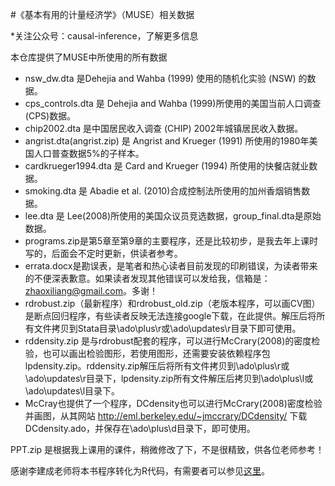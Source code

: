 #《基本有用的计量经济学》（MUSE）相关数据

 *关注公众号：causal-inference，了解更多信息

本仓库提供了MUSE中所使用的所有数据


- nsw_dw.dta 是Dehejia and Wahba (1999) 使用的随机化实验 (NSW) 的数据。
- cps_controls.dta 是 Dehejia and Wahba (1999)所使用的美国当前人口调查(CPS)数据。
- chip2002.dta 是中国居民收入调查 (CHIP) 2002年城镇居民收入数据。
- angrist.dta(angrist.zip) 是 Angrist and Krueger (1991) 所使用的1980年美国人口普查数据5%的子样本。
- cardkrueger1994.dta 是 Card and Krueger (1994) 所使用的快餐店就业数据。
- smoking.dta 是 Abadie et al. (2010)合成控制法所使用的加州香烟销售数据。
- lee.dta 是 Lee(2008)所使用的美国众议员竞选数据，group_final.dta是原始数据。
- programs.zip是第5章至第9章的主要程序，还是比较初步，是我去年上课时写的，后面会不定时更新，供读者参考。
- errata.docx是勘误表，是笔者和热心读者目前发现的印刷错误，为读者带来的不便深表歉意。如果读者发现其他错误可以发给我，信箱是：zhaoxiliang@gmail.com。多谢！
- rdrobust.zip（最新程序）和rdrobust_old.zip（老版本程序，可以画CV图）是断点回归程序，有些读者反映无法连接google下载，在此提供。解压后将所有文件拷贝到Stata目录\ado\plus\r或\ado\updates\r目录下即可使用。
- rddensity.zip 是与rdrobust配套的程序，可以进行McCrary(2008)的密度检验，也可以画出检验图形，若使用图形，还需要安装依赖程序包lpdensity.zip。rddensity.zip解压后将所有文件拷贝到\ado\plus\r或\ado\updates\r目录下，lpdensity.zip所有文件解压后拷贝到\ado\plus\l或\ado\updates\l目录下。
- McCray也提供了一个程序，DCdensity也可以进行McCrary(2008)密度检验并画图，从其网站
http://eml.berkeley.edu/~jmccrary/DCdensity/ 下载DCdensity.ado，并保存在\ado\plus\d目录下，即可使用。

PPT.zip 是根据我上课用的课件，稍微修改了下，不是很精致，供各位老师参考！


感谢李建成老师将本书程序转化为R代码，有需要者可以参见[这里](https://mp.weixin.qq.com/s?__biz=MzI4NDcwMTU5MA==&mid=2247483846&idx=1&sn=b47acecf137e75aa6c262f75c1994be3&chksm=ebf6273fdc81ae29784914ad2e7d4eecf745599e9dabe1d1cf0ef1be761e1e270b09f6e030eb&mpshare=1&scene=1&srcid=0802fil7UjOOIAse9cWfjyz0&sharer_sharetime=1574208259547&sharer_shareid=ff2a7bc1fe1071d680581c5ea74f123f&key=ec7666f66bb2b36d3e3de8cfd67cd659e4aeff15ac913052e9c8021835c897d23c04be5a550f18923c5e151242e3ec2ae0b9021b36ab6f167d3a7e31252f797f5d8a9808e5341458907bb3bfcf27ef4b&ascene=1&uin=MTk2NTAyNjIxMw%3D%3D&devicetype=Windows+10&version=62070158&lang=zh_CN&pass_ticket=16Q3tRt5%2FxKNnIu5%2BSebLJx7G7LKQq%2FgP3kHYW%2FA4w3AA7EWN6couXb5rKSwC7Jt)。



